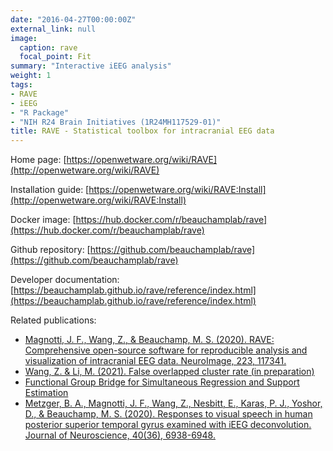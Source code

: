 ```yaml
---
date: "2016-04-27T00:00:00Z"
external_link: null
image:
  caption: rave
  focal_point: Fit
summary: "Interactive iEEG analysis"
weight: 1
tags:
- RAVE
- iEEG
- "R Package"
- "NIH R24 Brain Initiatives (1R24MH117529-01)"
title: RAVE - Statistical toolbox for intracranial EEG data
---
```


Home page: [https://openwetware.org/wiki/RAVE](http://openwetware.org/wiki/RAVE)

Installation guide: [https://openwetware.org/wiki/RAVE:Install](http://openwetware.org/wiki/RAVE:Install)

Docker image: [https://hub.docker.com/r/beauchamplab/rave](https://hub.docker.com/r/beauchamplab/rave)

Github repository: [https://github.com/beauchamplab/rave](https://github.com/beauchamplab/rave)

Developer documentation: [https://beauchamplab.github.io/rave/reference/index.html](https://beauchamplab.github.io/rave/reference/index.html)

Related publications:

* [Magnotti, J. F., Wang, Z., & Beauchamp, M. S. (2020). RAVE: Comprehensive open-source software for reproducible analysis and visualization of intracranial EEG data. NeuroImage, 223, 117341.](/publication/journal-article/2020-magnotti-wang-brauchamp-rave/)
* [Wang, Z. & Li, M. (2021). False overlapped cluster rate (in preparation)](#)
* [Functional Group Bridge for Simultaneous Regression and Support Estimation](/publication/preprint/2020-wang-li-functional-group-bridge/)
* [Metzger, B. A., Magnotti, J. F., Wang, Z., Nesbitt, E., Karas, P. J., Yoshor, D., & Beauchamp, M. S. (2020). Responses to visual speech in human posterior superior temporal gyrus examined with iEEG deconvolution. Journal of Neuroscience, 40(36), 6938-6948.](/publication/journal-article/2020-metzger-pstg/)

